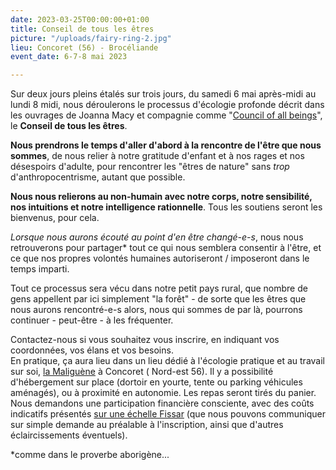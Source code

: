 ```yaml
---
date: 2023-03-25T00:00:00+01:00
title: Conseil de tous les êtres
picture: "/uploads/fairy-ring-2.jpg"
lieu: Concoret (56) - Brocéliande
event_date: 6-7-8 mai 2023

---
```

Sur deux jours pleins étalés sur trois jours, du samedi 6 mai après-midi au lundi 8 midi, nous déroulerons le processus d'écologie profonde décrit dans les ouvrages de Joanna Macy et compagnie comme "[Council of all beings](https://workthatreconnects.org/resource/council-of-all-beings/)", le **Conseil de tous les êtres**.

**Nous prendrons le temps d'aller d'abord à la rencontre de l'être que nous sommes**, de nous relier à notre gratitude d'enfant et à nos rages et nos désespoirs d'adulte, pour rencontrer les "êtres de nature" sans _trop_ d'anthropocentrisme, autant que possible.

**Nous nous relierons au non-humain avec notre corps, notre sensibilité, nos intuitions et notre intelligence rationnelle**. Tous les soutiens seront les bienvenus, pour cela.

_Lorsque nous aurons écouté au point d'en être changé-e-s_, nous nous retrouverons pour partager* tout ce qui nous semblera consentir à l'être, et ce que nos propres volontés humaines autoriseront / imposeront dans le temps imparti.

Tout ce processus sera vécu dans notre petit pays rural, que nombre de gens appellent par ici simplement "la forêt" - de sorte que les êtres que nous aurons rencontré-e-s alors, nous qui sommes de par là, pourrons continuer - peut-être - à les fréquenter.

Contactez-nous si vous souhaitez vous inscrire, en indiquant vos coordonnées, vos élans et vos besoins.  
En pratique, ça aura lieu dans un lieu dédié à l'écologie pratique et au travail sur soi, [la Maliguène](https://maliguene-broceliande.fr/) à Concoret ( Nord-est 56). Il y a possibilité d'hébergement sur place (dortoir en yourte, tente ou parking véhicules aménagés), ou à proximité en autonomie. Les repas seront tirés du panier.   
Nous demandons une participation financière consciente, avec des coûts indicatifs présentés [sur une échelle Fissar]() (que nous pouvons communiquer sur simple demande au préalable à l'inscription, ainsi que d'autres éclaircissements éventuels).

\*comme dans le proverbe aborigène...
